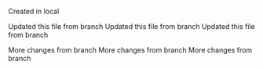 Created in local

Updated this file from branch <rama>
Updated this file from branch <rama>
Updated this file from branch <rama>

More changes from branch
More changes from branch
More changes from branch